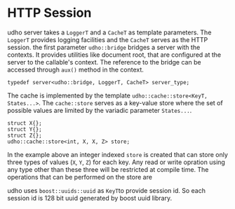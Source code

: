 HTTP Session
============

udho server takes a `LoggerT` and a `CacheT` as template parameters. The `LoggerT` provides logging facilities and the `CacheT` serves as the HTTP session. the first parameter `udho::bridge` bridges a server with the contexts. It provides utilities like document root, that are configured at the server to the callable's context. The reference to the bridge can be accessed through `aux()` method in the context.

``` {.sourceCode .cpp}
typedef server<udho::bridge, LoggerT, CacheT> server_type;
```

The cache is implemented by the template `udho::cache::store<KeyT, States...>`. The `cache::store` serves as a key-value store where the set of possible values are limited by the variadic parameter `States...`.

``` {.sourceCode .cpp}
struct X{};
struct Y{};
struct Z{};
udho::cache::store<int, X, X, Z> store;
```

In the example above an integer indexed `store` is created that can store only three types of values (`X`, `Y`, `Z`) for each key. Any read or write opration using any type other than these three will be restricted at compile time. The operations that can be performed on the store are

udho uses `boost::uuids::uuid` as `KeyT`to provide session id. So each session id is 128 bit uuid generated by boost uuid library.
